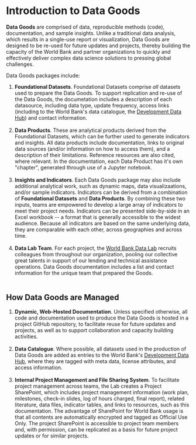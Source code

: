 # Introduction to Data Goods

**Data Goods** are comprised of data, reproducible methods (code), documentation, and sample insights. Unlike a traditional data analysis, which results in a single-use report or visualization, Data Goods are designed to be re-used for future updates and projects, thereby building the capacity of the World Bank and partner organizations to quickly and effectively deliver complex data science solutions to pressing global challenges.

Data Goods packages include:

1. **Foundational Datasets**. Foundational Datasets comprise *all* datasets used to prepare the Data Goods. To support replication and re-use of the Data Goods, the documetation includes a description of each datasource, including data type, update frequency, access links (including to the World Bank's data catalogue, the [Development Data Hub](https://datacatalog.worldbank.org/home)) and contact information.
<br><br>
2. **Data Products**. These are analytical products derived from the Foundational Datasets, which can be further used to generate indicators and insights. All data products include documentation, links to original data sources (and/or information on how to access them), and a description of their limitations. Reference resources are also cited, where relevant. In the documentation, each Data Product has it's own "chapter", generated through use of a Jupyter notebook.
<br><br>
3. **Insights and Indicators**. Each Data Goods package may also include additional analytical work, such as dynamic maps, data visualizaations, and/or sample indicators. Indicators can be derived from a combination of **Foundational Datasets** and **Data Products**. By combining these two inputs, teams are empowered to develop a large array of indicators to meet their project needs. Indicators can be presented side-by-side in an Excel workbook -- a format that is generally accessible to the widest audience. Because all indicators are based on the same underlying data, they are comparable with each other, across geographies and across time.
<br><br>
4. **Data Lab Team**. For each project, the [World Bank Data Lab](https://wbdatalab.org/) recruits colleagues from throughout our organization, pooling our collective great talents in support of our lending and technical assistance operations. Data Goods documentation includes a list and contact information for the unique team that prepared the Goods.
<br><br>

## How Data Goods are Managed

1. **Dynamic, Web-Hosted Documentation**. Unless specified otherwise, all code and documentation used to produce the Data Goods is hosted in a project GitHub repository, to facilitate reuse for future updates and projects, as well as to support collaboration and capacity building activities.
<br><br>
2. **Data Catalogue**. Where possible, all datasets used in the production of Data Goods are added as entries to the World Bank's [Development Data Hub](https://datacatalog.worldbank.org/home), where they are tagged with meta data, license attributes, and access information.
<br><br>
3. **Internal Project Management and File Sharing System**. To facilitate project management across teams, the Lab creates a Project SharePoint, which includes project management information (work plan, milestones, check-in slides, log of hours charged, final report), related literature, data files, indicator tables, and links to resources, such as this documentation. The advantage of SharePoint for World Bank usage is that all contents are automatically encrypted and tagged as Official Use Only. The project SharePoint is accessible to project team members and, with permission, can be replicated as a basis for future project updates or for similar projects.
<br><br>
